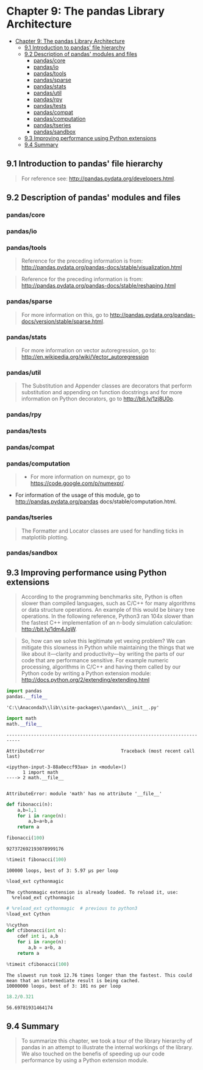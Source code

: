 
# Chapter 9: The pandas Library Architecture
<!-- toc orderedList:0 depthFrom:1 depthTo:6 -->

* [Chapter 9: The pandas Library Architecture](#chapter-9-the-pandas-library-architecture)
  * [9.1 Introduction to pandas' file hierarchy](#91-introduction-to-pandas-file-hierarchy)
  * [9.2 Description of pandas' modules and files](#92-description-of-pandas-modules-and-files)
    * [pandas/core](#pandascore)
    * [pandas/io](#pandasio)
    * [pandas/tools](#pandastools)
    * [pandas/sparse](#pandassparse)
    * [pandas/stats](#pandasstats)
    * [pandas/util](#pandasutil)
    * [pandas/rpy](#pandasrpy)
    * [pandas/tests](#pandastests)
    * [pandas/compat](#pandascompat)
    * [pandas/computation](#pandascomputation)
    * [pandas/tseries](#pandastseries)
    * [pandas/sandbox](#pandassandbox)
  * [9.3 Improving performance using Python extensions](#93-improving-performance-using-python-extensions)
  * [9.4 Summary](#94-summary)

<!-- tocstop -->


## 9.1 Introduction to pandas' file hierarchy

> For reference see: http://pandas.pydata.org/developers.html.

## 9.2 Description of pandas' modules and files
### pandas/core
### pandas/io
### pandas/tools

> Reference for the preceding information is from: http://pandas.pydata.org/pandas-docs/stable/visualization.html

> Reference for the preceding information is from: http://pandas.pydata.org/pandas-docs/stable/reshaping.html

### pandas/sparse

> For more information on this, go to http://pandas.pydata.org/pandas-docs/version/stable/sparse.html.

### pandas/stats

> For more information on vector autoregression, go to: http://en.wikipedia.org/wiki/Vector_autoregression

### pandas/util

> The Substitution and Appender classes are decorators that perform substitution and appending on function docstrings and for more information on Python decorators, go to http://bit.ly/1zj8U0o.

### pandas/rpy
### pandas/tests
### pandas/compat
### pandas/computation

> * For more information on numexpr, go to https://code.google.com/p/numexpr/.
* For information of the usage of this module, go to http://pandas.pydata.org/pandas docs/stable/computation.html.

### pandas/tseries

> The Formatter and Locator classes are used for handling ticks in matplotlib plotting.

### pandas/sandbox
## 9.3 Improving performance using Python extensions

> According to the programming benchmarks site, Python is often slower than compiled languages, such as C/C++ for many algorithms or data structure operations. An example of this would be binary tree operations. In the following reference, Python3 ran 104x slower than the fastest C++ implementation of an n-body simulation calculation: http://bit.ly/1dm4JqW.

> So, how can we solve this legitimate yet vexing problem? We can mitigate this slowness in Python while maintaining the things that we like about it—clarity and productivity—by writing the parts of our code that are performance sensitive. For example numeric processing, algorithms in C/C++ and having them called by our Python code by writing a Python extension module: http://docs.python.org/2/extending/extending.html


```python
import pandas
pandas.__file__
```




    'C:\\Anaconda3\\lib\\site-packages\\pandas\\__init__.py'




```python
import math
math.__file__
```


    ---------------------------------------------------------------------------

    AttributeError                            Traceback (most recent call last)

    <ipython-input-3-88a0eccf93aa> in <module>()
          1 import math
    ----> 2 math.__file__


    AttributeError: module 'math' has no attribute '__file__'



```python
def fibonacci(n):
    a,b=1,1
    for i in range(n):
        a,b=a+b,a
    return a
```


```python
fibonacci(100)
```




    927372692193078999176




```python
%timeit fibonacci(100)
```

    100000 loops, best of 3: 5.97 µs per loop



```python
%load_ext cythonmagic
```

    The cythonmagic extension is already loaded. To reload it, use:
      %reload_ext cythonmagic



```python
# %reload_ext cythonmagic  # previous to python3
%load_ext Cython
```


```python
%%cython
def cfibonacci(int n):
    cdef int i, a,b
    for i in range(n):
        a,b = a+b, a
    return a
```


```python
%timeit cfibonacci(100)
```

    The slowest run took 12.76 times longer than the fastest. This could mean that an intermediate result is being cached.
    10000000 loops, best of 3: 101 ns per loop



```python
18.2/0.321
```




    56.69781931464174



## 9.4 Summary

> To summarize this chapter, we took a tour of the library hierarchy of pandas in an attempt to illustrate the internal workings of the library. We also touched on the benefis of speeding up our code performance by using a Python extension module.


```python

```
